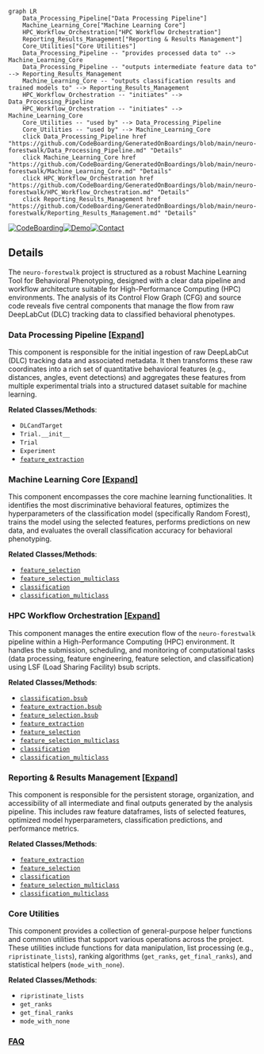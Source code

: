```mermaid
graph LR
    Data_Processing_Pipeline["Data Processing Pipeline"]
    Machine_Learning_Core["Machine Learning Core"]
    HPC_Workflow_Orchestration["HPC Workflow Orchestration"]
    Reporting_Results_Management["Reporting & Results Management"]
    Core_Utilities["Core Utilities"]
    Data_Processing_Pipeline -- "provides processed data to" --> Machine_Learning_Core
    Data_Processing_Pipeline -- "outputs intermediate feature data to" --> Reporting_Results_Management
    Machine_Learning_Core -- "outputs classification results and trained models to" --> Reporting_Results_Management
    HPC_Workflow_Orchestration -- "initiates" --> Data_Processing_Pipeline
    HPC_Workflow_Orchestration -- "initiates" --> Machine_Learning_Core
    Core_Utilities -- "used by" --> Data_Processing_Pipeline
    Core_Utilities -- "used by" --> Machine_Learning_Core
    click Data_Processing_Pipeline href "https://github.com/CodeBoarding/GeneratedOnBoardings/blob/main/neuro-forestwalk/Data_Processing_Pipeline.md" "Details"
    click Machine_Learning_Core href "https://github.com/CodeBoarding/GeneratedOnBoardings/blob/main/neuro-forestwalk/Machine_Learning_Core.md" "Details"
    click HPC_Workflow_Orchestration href "https://github.com/CodeBoarding/GeneratedOnBoardings/blob/main/neuro-forestwalk/HPC_Workflow_Orchestration.md" "Details"
    click Reporting_Results_Management href "https://github.com/CodeBoarding/GeneratedOnBoardings/blob/main/neuro-forestwalk/Reporting_Results_Management.md" "Details"
```

[![CodeBoarding](https://img.shields.io/badge/Generated%20by-CodeBoarding-9cf?style=flat-square)](https://github.com/CodeBoarding/GeneratedOnBoardings)[![Demo](https://img.shields.io/badge/Try%20our-Demo-blue?style=flat-square)](https://www.codeboarding.org/demo)[![Contact](https://img.shields.io/badge/Contact%20us%20-%20contact@codeboarding.org-lightgrey?style=flat-square)](mailto:contact@codeboarding.org)

## Details

The `neuro-forestwalk` project is structured as a robust Machine Learning Tool for Behavioral Phenotyping, designed with a clear data pipeline and workflow architecture suitable for High-Performance Computing (HPC) environments. The analysis of its Control Flow Graph (CFG) and source code reveals five central components that manage the flow from raw DeepLabCut (DLC) tracking data to classified behavioral phenotypes.

### Data Processing Pipeline [[Expand]](./Data_Processing_Pipeline.md)
This component is responsible for the initial ingestion of raw DeepLabCut (DLC) tracking data and associated metadata. It then transforms these raw coordinates into a rich set of quantitative behavioral features (e.g., distances, angles, event detections) and aggregates these features from multiple experimental trials into a structured dataset suitable for machine learning.


**Related Classes/Methods**:

- `DLCandTarget`
- `Trial.__init__`
- `Trial`
- `Experiment`
- <a href="https://github.com/Roche/neuro-forestwalk/blob/main/Code/feature_extraction.py" target="_blank" rel="noopener noreferrer">`feature_extraction`</a>


### Machine Learning Core [[Expand]](./Machine_Learning_Core.md)
This component encompasses the core machine learning functionalities. It identifies the most discriminative behavioral features, optimizes the hyperparameters of the classification model (specifically Random Forest), trains the model using the selected features, performs predictions on new data, and evaluates the overall classification accuracy for behavioral phenotyping.


**Related Classes/Methods**:

- <a href="https://github.com/Roche/neuro-forestwalk/blob/main/Code/feature_selection.py" target="_blank" rel="noopener noreferrer">`feature_selection`</a>
- <a href="https://github.com/Roche/neuro-forestwalk/blob/main/Code/feature_selection_multiclass.py" target="_blank" rel="noopener noreferrer">`feature_selection_multiclass`</a>
- <a href="https://github.com/Roche/neuro-forestwalk/blob/main/Code/classification.py" target="_blank" rel="noopener noreferrer">`classification`</a>
- <a href="https://github.com/Roche/neuro-forestwalk/blob/main/Code/classification_multiclass.py" target="_blank" rel="noopener noreferrer">`classification_multiclass`</a>


### HPC Workflow Orchestration [[Expand]](./HPC_Workflow_Orchestration.md)
This component manages the entire execution flow of the `neuro-forestwalk` pipeline within a High-Performance Computing (HPC) environment. It handles the submission, scheduling, and monitoring of computational tasks (data processing, feature engineering, feature selection, and classification) using LSF (Load Sharing Facility) bsub scripts.


**Related Classes/Methods**:

- <a href="https://github.com/Roche/neuro-forestwalk/blob/main/Code/classification.py" target="_blank" rel="noopener noreferrer">`classification.bsub`</a>
- <a href="https://github.com/Roche/neuro-forestwalk/blob/main/Code/feature_extraction.py" target="_blank" rel="noopener noreferrer">`feature_extraction.bsub`</a>
- <a href="https://github.com/Roche/neuro-forestwalk/blob/main/Code/feature_selection.py" target="_blank" rel="noopener noreferrer">`feature_selection.bsub`</a>
- <a href="https://github.com/Roche/neuro-forestwalk/blob/main/Code/feature_extraction.py" target="_blank" rel="noopener noreferrer">`feature_extraction`</a>
- <a href="https://github.com/Roche/neuro-forestwalk/blob/main/Code/feature_selection.py" target="_blank" rel="noopener noreferrer">`feature_selection`</a>
- <a href="https://github.com/Roche/neuro-forestwalk/blob/main/Code/feature_selection_multiclass.py" target="_blank" rel="noopener noreferrer">`feature_selection_multiclass`</a>
- <a href="https://github.com/Roche/neuro-forestwalk/blob/main/Code/classification.py" target="_blank" rel="noopener noreferrer">`classification`</a>
- <a href="https://github.com/Roche/neuro-forestwalk/blob/main/Code/classification_multiclass.py" target="_blank" rel="noopener noreferrer">`classification_multiclass`</a>


### Reporting & Results Management [[Expand]](./Reporting_Results_Management.md)
This component is responsible for the persistent storage, organization, and accessibility of all intermediate and final outputs generated by the analysis pipeline. This includes raw feature dataframes, lists of selected features, optimized model hyperparameters, classification predictions, and performance metrics.


**Related Classes/Methods**:

- <a href="https://github.com/Roche/neuro-forestwalk/blob/main/Code/feature_extraction.py" target="_blank" rel="noopener noreferrer">`feature_extraction`</a>
- <a href="https://github.com/Roche/neuro-forestwalk/blob/main/Code/feature_selection.py" target="_blank" rel="noopener noreferrer">`feature_selection`</a>
- <a href="https://github.com/Roche/neuro-forestwalk/blob/main/Code/classification.py" target="_blank" rel="noopener noreferrer">`classification`</a>
- <a href="https://github.com/Roche/neuro-forestwalk/blob/main/Code/feature_selection_multiclass.py" target="_blank" rel="noopener noreferrer">`feature_selection_multiclass`</a>
- <a href="https://github.com/Roche/neuro-forestwalk/blob/main/Code/classification_multiclass.py" target="_blank" rel="noopener noreferrer">`classification_multiclass`</a>


### Core Utilities
This component provides a collection of general-purpose helper functions and common utilities that support various operations across the project. These utilities include functions for data manipulation, list processing (e.g., `ripristinate_lists`), ranking algorithms (`get_ranks`, `get_final_ranks`), and statistical helpers (`mode_with_none`).


**Related Classes/Methods**:

- `ripristinate_lists`
- `get_ranks`
- `get_final_ranks`
- `mode_with_none`




### [FAQ](https://github.com/CodeBoarding/GeneratedOnBoardings/tree/main?tab=readme-ov-file#faq)